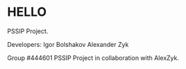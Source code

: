 # HELLO

PSSIP Project.

Developers:
Igor Bolshakov
Alexander Zyk

Group #444601
PSSIP Project in collaboration with AlexZyk. 
